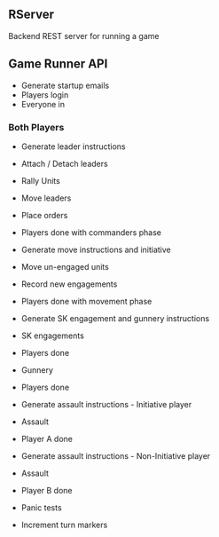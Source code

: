 ## RServer

Backend REST server for running a game

## Game Runner API
- Generate startup emails
- Players login
- Everyone in

### Both Players
- Generate leader instructions
- Attach / Detach leaders
- Rally Units
- Move leaders
- Place orders
- Players done with commanders phase

- Generate move instructions and initiative
- Move un-engaged units
- Record new engagements
- Players done with movement phase

- Generate SK engagement and gunnery instructions
- SK engagements
- Players done
- Gunnery
- Players done 

- Generate assault instructions - Initiative player
- Assault
- Player A done
- Generate assault instructions - Non-Initiative player
- Assault
- Player B done

- Panic tests
- Increment turn markers

